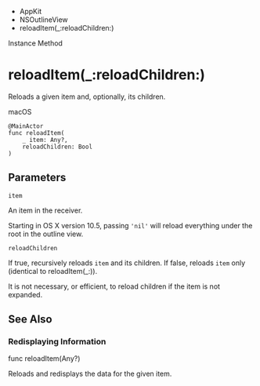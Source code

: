 

- AppKit
- NSOutlineView
-  reloadItem(\_:reloadChildren:) 

Instance Method

# reloadItem(\_:reloadChildren:)

Reloads a given item and, optionally, its children.

macOS

``` source
@MainActor
func reloadItem(
    _ item: Any?,
    reloadChildren: Bool
)
```

## Parameters 

`item`  

An item in the receiver.

Starting in OS X version 10.5, passing `'nil'` will reload everything under the root in the outline view.

`reloadChildren`  

If true, recursively reloads `item` and its children. If false, reloads `item` only (identical to reloadItem(_:)).

It is not necessary, or efficient, to reload children if the item is not expanded.

## See Also

### Redisplaying Information

func reloadItem(Any?)

Reloads and redisplays the data for the given item.

